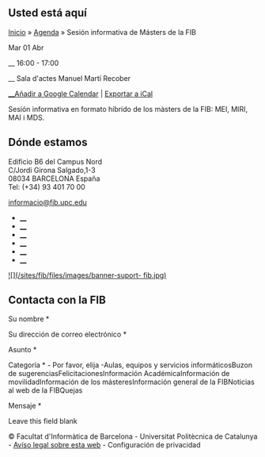 ## Usted está aquí

[Inicio](/es) » [Agenda](/es/agenda) » Sesión informativa de Másters de la FIB

Mar 01 Abr

__  16:00 - 17:00

__  Sala d'actes Manuel Martí Recober

[__Añadir a Google Calendar](http://www.google.com/calendar/event?action=TEMPLATE&text=Sesi%C3%B3n%20informativa%20de%20M%C3%A1sters%20de%20la%20FIB&dates=20250401T140000Z/20250401T150000Z&sprop=website%3Awww.fib.upc.edu&location=%20Sala%20d%27actes%20Manuel%20Mart%C3%AD%20Recober&details=&website=/es/agenda/sesion-informativa-de-masters-de-la-fib) | [ Exportar a iCal](/es/agenda/24462/ical)

Sesión informativa en formato híbrido de los màsters de la FIB: MEI, MIRI, MAI
i MDS.

## Dónde estamos

Edificio B6 del Campus Nord  
C/Jordi Girona Salgado,1-3  
08034 BARCELONA España  
Tel: (+34) 93 401 70 00

[informacio@fib.upc.edu](mailto:informacio@fib.upc.edu)

  * [__](/es/noticies/rss.rss)
  * [__](https://www.facebook.com/fib.upc)
  * [__](https://twitter.com/fib_upc)
  * [__](https://www.flickr.com/photos/fib-upc/albums)
  * [__](https://www.youtube.com/user/mediafib)
  * [__](https://www.instagram.com/fib.upc/)

[![](/sites/fib/files/images/banner-suport-
fib.jpg)](http://suport.fib.upc.edu)

## Contacta con la FIB

Su nombre *

Su dirección de correo electrónico *

Asunto *

Categoría * \- Por favor, elija -Aulas, equipos y servicios informáticosBuzon
de sugerenciasFelicitacionesInformación AcadémicaInformación de
movilidadInformación de los másteresInformación general de la FIBNoticias al
web de la FIBQuejas

Mensaje *

Leave this field blank

© Facultat d'Informàtica de Barcelona - Universitat Politècnica de Catalunya -
[Avíso legal sobre esta web](/es/aviso-legal-sobre-esta-web) \- Configuración
de privacidad

